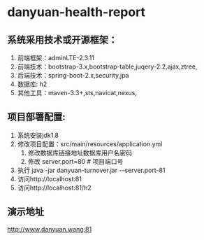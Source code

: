 # danyuan-health-report

## 系统采用技术或开源框架：

1. 前端框架：adminLTE-2.3.11
2. 前端技术：bootstrap-3.x,bootstrap-table,juqery-2.2,ajax,ztree,
3. 后端技术：spring-boot-2.x,security,jpa
4. 数据库: h2
5. 其他工具：maven-3.3+,sts,navicat,nexus,

## 项目部署配置:

1. 系统安装jdk1.8
2. 修改项目配置：src/main/resources/application.yml
	1. 修改数据库链接地址数据库用户名密码 
	2. 修改 server.port=80 # 项目端口号
3. 执行 java -jar danyuan-turnover.jar --server.port-81
4. 访问http://localhost:81
5. 访问http://localhost:81/h2



## 演示地址 
http://www.danyuan.wang:81

